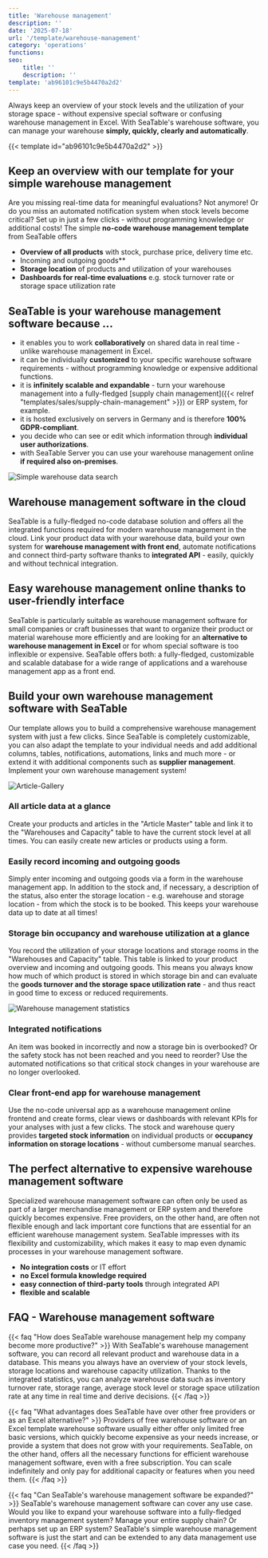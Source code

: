 ```yaml
---
title: 'Warehouse management'
description: ''
date: '2025-07-18'
url: '/template/warehouse-management'
category: 'operations'
functions:
seo:
    title: ''
    description: ''
template: 'ab96101c9e5b4470a2d2'
---
```


Always keep an overview of your stock levels and the utilization of your storage space - without expensive special software or confusing warehouse management in Excel. With SeaTable's warehouse software, you can manage your warehouse **simply, quickly, clearly and automatically**.

{{< template id="ab96101c9e5b4470a2d2" >}}

## Keep an overview with our template for your simple warehouse management

Are you missing real-time data for meaningful evaluations? Not anymore! Or do you miss an automated notification system when stock levels become critical? Set up in just a few clicks - without programming knowledge or additional costs! The simple **no-code warehouse management template** from SeaTable offers

- **Overview of all products** with stock, purchase price, delivery time etc.
- Incoming and outgoing goods**
- **Storage location** of products and utilization of your warehouses
- **Dashboards for real-time evaluations** e.g. stock turnover rate or storage space utilization rate

## SeaTable is your warehouse management software because ...

- it enables you to work **collaboratively** on shared data in real time - unlike warehouse management in Excel.
- it can be individually **customized** to your specific warehouse software requirements - without programming knowledge or expensive additional functions.
- it is **infinitely scalable and expandable** - turn your warehouse management into a fully-fledged [supply chain management]({{< relref "templates/sales/supply-chain-management" >}}) or ERP system, for example.
- it is hosted exclusively on servers in Germany and is therefore **100% GDPR-compliant**.
- you decide who can see or edit which information through **individual user authorizations**.
- with SeaTable Server you can use your warehouse management online **if required also on-premises**.

![Simple warehouse data search](warehouse-enquiry.jpg)

## Warehouse management software in the cloud

SeaTable is a fully-fledged no-code database solution and offers all the integrated functions required for modern warehouse management in the cloud. Link your product data with your warehouse data, build your own system for **warehouse management with front end**, automate notifications and connect third-party software thanks to **integrated API** - easily, quickly and without technical integration.

## Easy warehouse management online thanks to user-friendly interface

SeaTable is particularly suitable as warehouse management software for small companies or craft businesses that want to organize their product or material warehouse more efficiently and are looking for an **alternative to warehouse management in Excel** or for whom special software is too inflexible or expensive. SeaTable offers both: a fully-fledged, customizable and scalable database for a wide range of applications and a warehouse management app as a front end.

## Build your own warehouse management software with SeaTable

Our template allows you to build a comprehensive warehouse management system with just a few clicks. Since SeaTable is completely customizable, you can also adapt the template to your individual needs and add additional columns, tables, notifications, automations, links and much more - or extend it with additional components such as **supplier management**. Implement your own warehouse management system!

![Article-Gallery](stock-gallery.jpg)

### All article data at a glance

Create your products and articles in the "Article Master" table and link it to the "Warehouses and Capacity" table to have the current stock level at all times. You can easily create new articles or products using a form.

### Easily record incoming and outgoing goods

Simply enter incoming and outgoing goods via a form in the warehouse management app. In addition to the stock and, if necessary, a description of the status, also enter the storage location - e.g. warehouse and storage location - from which the stock is to be booked. This keeps your warehouse data up to date at all times!

### Storage bin occupancy and warehouse utilization at a glance

You record the utilization of your storage locations and storage rooms in the "Warehouses and Capacity" table. This table is linked to your product overview and incoming and outgoing goods. This means you always know how much of which product is stored in which storage bin and can evaluate the **goods turnover and the storage space utilization rate** - and thus react in good time to excess or reduced requirements.

![Warehouse management statistics](warehouse-statistics.jpg)

### Integrated notifications

An item was booked in incorrectly and now a storage bin is overbooked? Or the safety stock has not been reached and you need to reorder? Use the automated notifications so that critical stock changes in your warehouse are no longer overlooked.

### Clear front-end app for warehouse management

Use the no-code universal app as a warehouse management online frontend and create forms, clear views or dashboards with relevant KPIs for your analyses with just a few clicks. The stock and warehouse query provides **targeted stock information** on individual products or **occupancy information on storage locations** - without cumbersome manual searches.

## The perfect alternative to expensive warehouse management software

Specialized warehouse management software can often only be used as part of a larger merchandise management or ERP system and therefore quickly becomes expensive. Free providers, on the other hand, are often not flexible enough and lack important core functions that are essential for an efficient warehouse management system. SeaTable impresses with its flexibility and customizability, which makes it easy to map even dynamic processes in your warehouse management software.

- **No integration costs** or IT effort
- **no Excel formula knowledge required**
- **easy connection of third-party tools** through integrated API
- **flexible and scalable**

## FAQ - Warehouse management software

{{< faq "How does SeaTable warehouse management help my company become more productive?" >}}
With SeaTable's warehouse management software, you can record all relevant product and warehouse data in a database. This means you always have an overview of your stock levels, storage locations and warehouse capacity utilization. Thanks to the integrated statistics, you can analyze warehouse data such as inventory turnover rate, storage range, average stock level or storage space utilization rate at any time in real time and derive decisions.
{{< /faq >}}

{{< faq "What advantages does SeaTable have over other free providers or as an Excel alternative?" >}}
Providers of free warehouse software or an Excel template warehouse software usually either offer only limited free basic versions, which quickly become expensive as your needs increase, or provide a system that does not grow with your requirements. SeaTable, on the other hand, offers all the necessary functions for efficient warehouse management software, even with a free subscription. You can scale indefinitely and only pay for additional capacity or features when you need them.
{{< /faq >}}

{{< faq "Can SeaTable's warehouse management software be expanded?" >}}
SeaTable's warehouse management software can cover any use case. Would you like to expand your warehouse software into a fully-fledged inventory management system? Manage your entire supply chain? Or perhaps set up an ERP system? SeaTable's simple warehouse management software is just the start and can be extended to any data management use case you need.
{{< /faq >}}